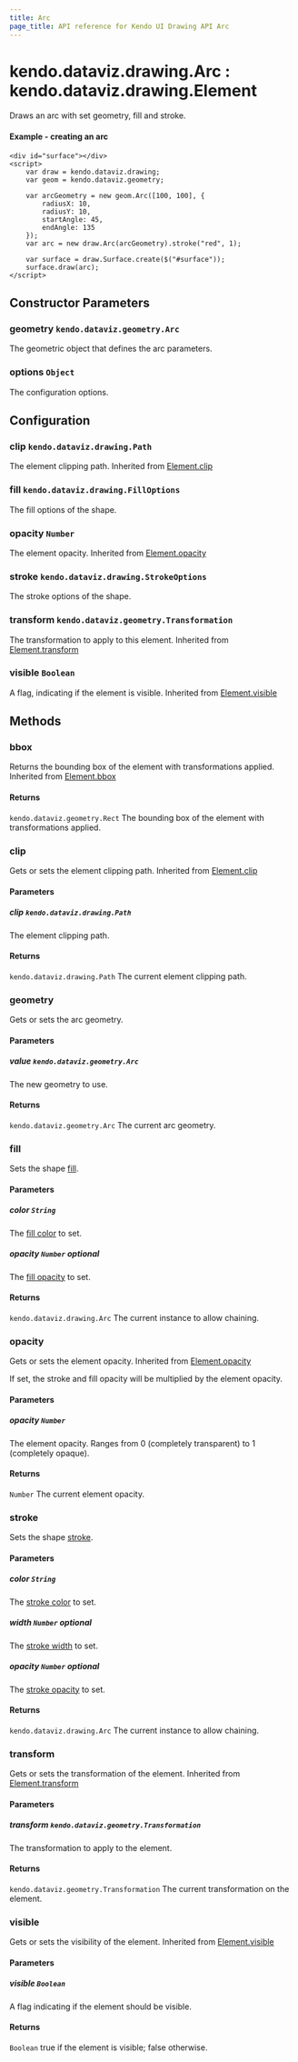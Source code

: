 ```yaml
---
title: Arc
page_title: API reference for Kendo UI Drawing API Arc
---
```


# kendo.dataviz.drawing.Arc : kendo.dataviz.drawing.Element
Draws an arc with set geometry, fill and stroke.

#### Example - creating an arc
    <div id="surface"></div>
    <script>
        var draw = kendo.dataviz.drawing;
        var geom = kendo.dataviz.geometry;

        var arcGeometry = new geom.Arc([100, 100], {
            radiusX: 10,
            radiusY: 10,
            startAngle: 45,
            endAngle: 135
        });
        var arc = new draw.Arc(arcGeometry).stroke("red", 1);

        var surface = draw.Surface.create($("#surface"));
        surface.draw(arc);
    </script>

## Constructor Parameters

### geometry `kendo.dataviz.geometry.Arc`
The geometric object that defines the arc parameters.

### options `Object`
The configuration options.

## Configuration

### clip `kendo.dataviz.drawing.Path`
The element clipping path.
Inherited from [Element.clip](element#configuration-clip)

### fill `kendo.dataviz.drawing.FillOptions`
The fill options of the shape.

### opacity `Number`
The element opacity.
Inherited from [Element.opacity](element#configuration-opacity)

### stroke `kendo.dataviz.drawing.StrokeOptions`
The stroke options of the shape.

### transform `kendo.dataviz.geometry.Transformation`
The transformation to apply to this element.
Inherited from [Element.transform](element#configuration-transform)

### visible `Boolean`
A flag, indicating if the element is visible.
Inherited from [Element.visible](element#configuration-visible)

## Methods

### bbox
Returns the bounding box of the element with transformations applied.
Inherited from [Element.bbox](element#methods-bbox)

#### Returns
`kendo.dataviz.geometry.Rect` The bounding box of the element with transformations applied.


### clip
Gets or sets the element clipping path.
Inherited from [Element.clip](element#methods-clip)

#### Parameters

##### clip `kendo.dataviz.drawing.Path`
The element clipping path.

#### Returns
`kendo.dataviz.drawing.Path` The current element clipping path.


### geometry
Gets or sets the arc geometry.

#### Parameters

##### value `kendo.dataviz.geometry.Arc`
The new geometry to use.

#### Returns
`kendo.dataviz.geometry.Arc` The current arc geometry.


### fill
Sets the shape [fill](#configuration-fill).

#### Parameters

##### color `String`
The [fill color](fill-options#fields-color) to set.

##### opacity `Number` *optional*
The [fill opacity](fill-options#fields-opacity) to set.

#### Returns
`kendo.dataviz.drawing.Arc` The current instance to allow chaining.


### opacity
Gets or sets the element opacity.
Inherited from [Element.opacity](element#methods-opacity)

If set, the stroke and fill opacity will be multiplied by the element opacity.

#### Parameters

##### opacity `Number`
The element opacity. Ranges from 0 (completely transparent) to 1 (completely opaque).

#### Returns
`Number` The current element opacity.


### stroke
Sets the shape [stroke](#configuration-stroke).

#### Parameters

##### color `String`
The [stroke color](stroke-options#fields-color) to set.

##### width `Number` *optional*
The [stroke width](stroke-options#fields-width) to set.

##### opacity `Number` *optional*
The [stroke opacity](stroke-options#fields-opacity) to set.

#### Returns
`kendo.dataviz.drawing.Arc` The current instance to allow chaining.


### transform
Gets or sets the transformation of the element.
Inherited from [Element.transform](element#methods-transform)

#### Parameters

##### transform `kendo.dataviz.geometry.Transformation`
The transformation to apply to the element.

#### Returns
`kendo.dataviz.geometry.Transformation` The current transformation on the element.


### visible
Gets or sets the visibility of the element.
Inherited from [Element.visible](element#methods-visible)

#### Parameters

##### visible `Boolean`
A flag indicating if the element should be visible.

#### Returns
`Boolean` true if the element is visible; false otherwise.
